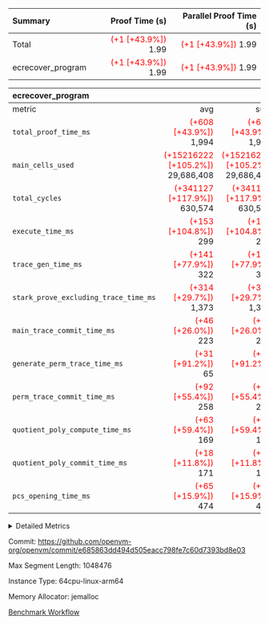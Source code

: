 | Summary | Proof Time (s) | Parallel Proof Time (s) |
|:---|---:|---:|
| Total | <span style='color: red'>(+1 [+43.9%])</span> 1.99 | <span style='color: red'>(+1 [+43.9%])</span> 1.99 |
| ecrecover_program | <span style='color: red'>(+1 [+43.9%])</span> 1.99 | <span style='color: red'>(+1 [+43.9%])</span> 1.99 |


| ecrecover_program |||||
|:---|---:|---:|---:|---:|
|metric|avg|sum|max|min|
| `total_proof_time_ms ` | <span style='color: red'>(+608 [+43.9%])</span> 1,994 | <span style='color: red'>(+608 [+43.9%])</span> 1,994 | <span style='color: red'>(+608 [+43.9%])</span> 1,994 | <span style='color: red'>(+608 [+43.9%])</span> 1,994 |
| `main_cells_used     ` | <span style='color: red'>(+15216222 [+105.2%])</span> 29,686,408 | <span style='color: red'>(+15216222 [+105.2%])</span> 29,686,408 | <span style='color: red'>(+15216222 [+105.2%])</span> 29,686,408 | <span style='color: red'>(+15216222 [+105.2%])</span> 29,686,408 |
| `total_cycles        ` | <span style='color: red'>(+341127 [+117.9%])</span> 630,574 | <span style='color: red'>(+341127 [+117.9%])</span> 630,574 | <span style='color: red'>(+341127 [+117.9%])</span> 630,574 | <span style='color: red'>(+341127 [+117.9%])</span> 630,574 |
| `execute_time_ms     ` | <span style='color: red'>(+153 [+104.8%])</span> 299 | <span style='color: red'>(+153 [+104.8%])</span> 299 | <span style='color: red'>(+153 [+104.8%])</span> 299 | <span style='color: red'>(+153 [+104.8%])</span> 299 |
| `trace_gen_time_ms   ` | <span style='color: red'>(+141 [+77.9%])</span> 322 | <span style='color: red'>(+141 [+77.9%])</span> 322 | <span style='color: red'>(+141 [+77.9%])</span> 322 | <span style='color: red'>(+141 [+77.9%])</span> 322 |
| `stark_prove_excluding_trace_time_ms` | <span style='color: red'>(+314 [+29.7%])</span> 1,373 | <span style='color: red'>(+314 [+29.7%])</span> 1,373 | <span style='color: red'>(+314 [+29.7%])</span> 1,373 | <span style='color: red'>(+314 [+29.7%])</span> 1,373 |
| `main_trace_commit_time_ms` | <span style='color: red'>(+46 [+26.0%])</span> 223 | <span style='color: red'>(+46 [+26.0%])</span> 223 | <span style='color: red'>(+46 [+26.0%])</span> 223 | <span style='color: red'>(+46 [+26.0%])</span> 223 |
| `generate_perm_trace_time_ms` | <span style='color: red'>(+31 [+91.2%])</span> 65 | <span style='color: red'>(+31 [+91.2%])</span> 65 | <span style='color: red'>(+31 [+91.2%])</span> 65 | <span style='color: red'>(+31 [+91.2%])</span> 65 |
| `perm_trace_commit_time_ms` | <span style='color: red'>(+92 [+55.4%])</span> 258 | <span style='color: red'>(+92 [+55.4%])</span> 258 | <span style='color: red'>(+92 [+55.4%])</span> 258 | <span style='color: red'>(+92 [+55.4%])</span> 258 |
| `quotient_poly_compute_time_ms` | <span style='color: red'>(+63 [+59.4%])</span> 169 | <span style='color: red'>(+63 [+59.4%])</span> 169 | <span style='color: red'>(+63 [+59.4%])</span> 169 | <span style='color: red'>(+63 [+59.4%])</span> 169 |
| `quotient_poly_commit_time_ms` | <span style='color: red'>(+18 [+11.8%])</span> 171 | <span style='color: red'>(+18 [+11.8%])</span> 171 | <span style='color: red'>(+18 [+11.8%])</span> 171 | <span style='color: red'>(+18 [+11.8%])</span> 171 |
| `pcs_opening_time_ms ` | <span style='color: red'>(+65 [+15.9%])</span> 474 | <span style='color: red'>(+65 [+15.9%])</span> 474 | <span style='color: red'>(+65 [+15.9%])</span> 474 | <span style='color: red'>(+65 [+15.9%])</span> 474 |



<details>
<summary>Detailed Metrics</summary>

| group | num_segments | keygen_time_ms | commit_exe_time_ms |
| --- | --- | --- | --- |
| ecrecover_program | 1 | 912 | 9 | 

| group | air_name | quotient_deg | interactions | constraints |
| --- | --- | --- | --- | --- |
| ecrecover_program | AccessAdapterAir<16> | 2 | 5 | 12 | 
| ecrecover_program | AccessAdapterAir<2> | 2 | 5 | 12 | 
| ecrecover_program | AccessAdapterAir<32> | 2 | 5 | 12 | 
| ecrecover_program | AccessAdapterAir<4> | 2 | 5 | 12 | 
| ecrecover_program | AccessAdapterAir<8> | 2 | 5 | 12 | 
| ecrecover_program | BitwiseOperationLookupAir<8> | 2 | 2 | 4 | 
| ecrecover_program | KeccakVmAir | 2 | 321 | 4,513 | 
| ecrecover_program | MemoryMerkleAir<8> | 2 | 4 | 39 | 
| ecrecover_program | PersistentBoundaryAir<8> | 2 | 3 | 7 | 
| ecrecover_program | PhantomAir | 2 | 3 | 5 | 
| ecrecover_program | Poseidon2PeripheryAir<BabyBearParameters>, 1> | 2 | 1 | 286 | 
| ecrecover_program | ProgramAir | 1 | 1 | 4 | 
| ecrecover_program | RangeTupleCheckerAir<2> | 1 | 1 | 4 | 
| ecrecover_program | Rv32HintStoreAir | 2 | 18 | 28 | 
| ecrecover_program | VariableRangeCheckerAir | 1 | 1 | 4 | 
| ecrecover_program | VmAirWrapper<Rv32BaseAluAdapterAir, BaseAluCoreAir<4, 8> | 2 | 20 | 37 | 
| ecrecover_program | VmAirWrapper<Rv32BaseAluAdapterAir, LessThanCoreAir<4, 8> | 2 | 18 | 40 | 
| ecrecover_program | VmAirWrapper<Rv32BaseAluAdapterAir, ShiftCoreAir<4, 8> | 2 | 24 | 91 | 
| ecrecover_program | VmAirWrapper<Rv32BranchAdapterAir, BranchEqualCoreAir<4> | 2 | 11 | 20 | 
| ecrecover_program | VmAirWrapper<Rv32BranchAdapterAir, BranchLessThanCoreAir<4, 8> | 2 | 13 | 35 | 
| ecrecover_program | VmAirWrapper<Rv32CondRdWriteAdapterAir, Rv32JalLuiCoreAir> | 2 | 10 | 18 | 
| ecrecover_program | VmAirWrapper<Rv32IsEqualModAdapterAir<2, 1, 32, 32>, ModularIsEqualCoreAir<32, 4, 8> | 2 | 25 | 225 | 
| ecrecover_program | VmAirWrapper<Rv32JalrAdapterAir, Rv32JalrCoreAir> | 2 | 16 | 20 | 
| ecrecover_program | VmAirWrapper<Rv32LoadStoreAdapterAir, LoadSignExtendCoreAir<4, 8> | 2 | 18 | 33 | 
| ecrecover_program | VmAirWrapper<Rv32LoadStoreAdapterAir, LoadStoreCoreAir<4> | 2 | 17 | 40 | 
| ecrecover_program | VmAirWrapper<Rv32MultAdapterAir, DivRemCoreAir<4, 8> | 2 | 25 | 84 | 
| ecrecover_program | VmAirWrapper<Rv32MultAdapterAir, MulHCoreAir<4, 8> | 2 | 24 | 31 | 
| ecrecover_program | VmAirWrapper<Rv32MultAdapterAir, MultiplicationCoreAir<4, 8> | 2 | 19 | 19 | 
| ecrecover_program | VmAirWrapper<Rv32RdWriteAdapterAir, Rv32AuipcCoreAir> | 2 | 12 | 14 | 
| ecrecover_program | VmAirWrapper<Rv32VecHeapAdapterAir<1, 2, 2, 32, 32>, FieldExpressionCoreAir> | 2 | 415 | 480 | 
| ecrecover_program | VmAirWrapper<Rv32VecHeapAdapterAir<2, 1, 1, 32, 32>, FieldExpressionCoreAir> | 2 | 158 | 190 | 
| ecrecover_program | VmAirWrapper<Rv32VecHeapAdapterAir<2, 2, 2, 32, 32>, FieldExpressionCoreAir> | 2 | 428 | 457 | 
| ecrecover_program | VmConnectorAir | 2 | 5 | 11 | 

| group | air_name | segment | rows | prep_cols | perm_cols | main_cols | cells |
| --- | --- | --- | --- | --- | --- | --- | --- |
| ecrecover_program | AccessAdapterAir<16> | 0 | 32,768 |  | 16 | 25 | 1,343,488 | 
| ecrecover_program | AccessAdapterAir<2> | 0 | 1,024 |  | 16 | 11 | 27,648 | 
| ecrecover_program | AccessAdapterAir<32> | 0 | 16,384 |  | 16 | 41 | 933,888 | 
| ecrecover_program | AccessAdapterAir<4> | 0 | 512 |  | 16 | 13 | 14,848 | 
| ecrecover_program | AccessAdapterAir<8> | 0 | 65,536 |  | 16 | 17 | 2,162,688 | 
| ecrecover_program | BitwiseOperationLookupAir<8> | 0 | 65,536 | 3 | 8 | 2 | 655,360 | 
| ecrecover_program | KeccakVmAir | 0 | 128 |  | 1,056 | 3,163 | 540,032 | 
| ecrecover_program | MemoryMerkleAir<8> | 0 | 8,192 |  | 16 | 32 | 393,216 | 
| ecrecover_program | PersistentBoundaryAir<8> | 0 | 8,192 |  | 12 | 20 | 262,144 | 
| ecrecover_program | PhantomAir | 0 | 16 |  | 12 | 6 | 288 | 
| ecrecover_program | Poseidon2PeripheryAir<BabyBearParameters>, 1> | 0 | 4,096 |  | 8 | 300 | 1,261,568 | 
| ecrecover_program | ProgramAir | 0 | 32,768 |  | 8 | 10 | 589,824 | 
| ecrecover_program | RangeTupleCheckerAir<2> | 0 | 524,288 | 2 | 8 | 1 | 4,718,592 | 
| ecrecover_program | Rv32HintStoreAir | 0 | 256 |  | 44 | 32 | 19,456 | 
| ecrecover_program | VariableRangeCheckerAir | 0 | 262,144 | 2 | 8 | 1 | 2,359,296 | 
| ecrecover_program | VmAirWrapper<Rv32BaseAluAdapterAir, BaseAluCoreAir<4, 8> | 0 | 262,144 |  | 52 | 36 | 23,068,672 | 
| ecrecover_program | VmAirWrapper<Rv32BaseAluAdapterAir, LessThanCoreAir<4, 8> | 0 | 8,192 |  | 40 | 37 | 630,784 | 
| ecrecover_program | VmAirWrapper<Rv32BaseAluAdapterAir, ShiftCoreAir<4, 8> | 0 | 32,768 |  | 52 | 53 | 3,440,640 | 
| ecrecover_program | VmAirWrapper<Rv32BranchAdapterAir, BranchEqualCoreAir<4> | 0 | 65,536 |  | 28 | 26 | 3,538,944 | 
| ecrecover_program | VmAirWrapper<Rv32BranchAdapterAir, BranchLessThanCoreAir<4, 8> | 0 | 65,536 |  | 32 | 32 | 4,194,304 | 
| ecrecover_program | VmAirWrapper<Rv32CondRdWriteAdapterAir, Rv32JalLuiCoreAir> | 0 | 16,384 |  | 28 | 18 | 753,664 | 
| ecrecover_program | VmAirWrapper<Rv32IsEqualModAdapterAir<2, 1, 32, 32>, ModularIsEqualCoreAir<32, 4, 8> | 0 | 8,192 |  | 56 | 166 | 1,818,624 | 
| ecrecover_program | VmAirWrapper<Rv32JalrAdapterAir, Rv32JalrCoreAir> | 0 | 32,768 |  | 36 | 28 | 2,097,152 | 
| ecrecover_program | VmAirWrapper<Rv32LoadStoreAdapterAir, LoadSignExtendCoreAir<4, 8> | 0 | 8,192 |  | 52 | 36 | 720,896 | 
| ecrecover_program | VmAirWrapper<Rv32LoadStoreAdapterAir, LoadStoreCoreAir<4> | 0 | 262,144 |  | 52 | 41 | 24,379,392 | 
| ecrecover_program | VmAirWrapper<Rv32MultAdapterAir, MulHCoreAir<4, 8> | 0 | 8 |  | 72 | 39 | 888 | 
| ecrecover_program | VmAirWrapper<Rv32MultAdapterAir, MultiplicationCoreAir<4, 8> | 0 | 8,192 |  | 52 | 31 | 679,936 | 
| ecrecover_program | VmAirWrapper<Rv32RdWriteAdapterAir, Rv32AuipcCoreAir> | 0 | 16,384 |  | 28 | 20 | 786,432 | 
| ecrecover_program | VmAirWrapper<Rv32VecHeapAdapterAir<1, 2, 2, 32, 32>, FieldExpressionCoreAir> | 0 | 4,096 |  | 836 | 547 | 5,664,768 | 
| ecrecover_program | VmAirWrapper<Rv32VecHeapAdapterAir<2, 1, 1, 32, 32>, FieldExpressionCoreAir> | 0 | 64 |  | 320 | 263 | 37,312 | 
| ecrecover_program | VmAirWrapper<Rv32VecHeapAdapterAir<2, 2, 2, 32, 32>, FieldExpressionCoreAir> | 0 | 2,048 |  | 860 | 625 | 3,041,280 | 
| ecrecover_program | VmConnectorAir | 0 | 2 | 1 | 16 | 5 | 42 | 

| group | segment | trace_gen_time_ms | total_proof_time_ms | total_cycles | total_cells | stark_prove_excluding_trace_time_ms | quotient_poly_compute_time_ms | quotient_poly_commit_time_ms | perm_trace_commit_time_ms | pcs_opening_time_ms | main_trace_commit_time_ms | main_cells_used | generate_perm_trace_time_ms | execute_time_ms |
| --- | --- | --- | --- | --- | --- | --- | --- | --- | --- | --- | --- | --- | --- | --- |
| ecrecover_program | 0 | 322 | 1,994 | 630,574 | 90,186,850 | 1,373 | 169 | 171 | 258 | 474 | 223 | 29,686,408 | 65 | 299 | 

| group | segment | trace_height_constraint | weighted_sum | threshold |
| --- | --- | --- | --- | --- |
| ecrecover_program | 0 | 0 | 1,586,356 | 2,013,265,921 | 
| ecrecover_program | 0 | 1 | 4,750,832 | 2,013,265,921 | 
| ecrecover_program | 0 | 2 | 793,178 | 2,013,265,921 | 
| ecrecover_program | 0 | 3 | 7,864,468 | 2,013,265,921 | 
| ecrecover_program | 0 | 4 | 32,768 | 2,013,265,921 | 
| ecrecover_program | 0 | 5 | 16,384 | 2,013,265,921 | 
| ecrecover_program | 0 | 6 | 1,804,680 | 2,013,265,921 | 
| ecrecover_program | 0 | 7 | 32,832 | 2,013,265,921 | 
| ecrecover_program | 0 | 8 | 17,835,866 | 2,013,265,921 | 

</details>


Commit: https://github.com/openvm-org/openvm/commit/e685863dd494d505eacc798fe7c60d7393bd8e03

Max Segment Length: 1048476

Instance Type: 64cpu-linux-arm64

Memory Allocator: jemalloc

[Benchmark Workflow](https://github.com/openvm-org/openvm/actions/runs/15128486342)
